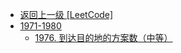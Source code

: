 - [返回上一级 [LeetCode]](LeetCode/)
- [1971-1980](LeetCode/1971-1980/)
  - [1976. 到达目的地的方案数（中等）](LeetCode/1971-1980/1976.%20到达目的地的方案数（中等）.md)
